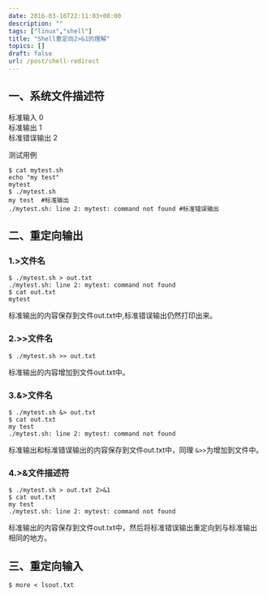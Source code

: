 ```yaml
---
date: 2016-03-16T22:11:03+08:00
description: ""
tags: ["linux","shell"]
title: "Shell重定向2>&1的理解"
topics: []
draft: false
url: /post/shell-redirect
---
```


## 一、系统文件描述符
 标准输入	0    
 标准输出	1    
 标准错误输出	2    

测试用例
```
$ cat mytest.sh 
echo "my test"
mytest
$ ./mytest.sh 
my test  #标准输出
./mytest.sh: line 2: mytest: command not found #标准错误输出
```
<!--more-->

## 二、重定向输出
### 1.>文件名
```
$ ./mytest.sh > out.txt
./mytest.sh: line 2: mytest: command not found
$ cat out.txt
mytest
```
标准输出的内容保存到文件out.txt中,标准错误输出仍然打印出来。

### 2.>>文件名
```
$ ./mytest.sh >> out.txt
```
标准输出的内容增加到文件out.txt中。

### 3.&>文件名
```
$ ./mytest.sh &> out.txt
$ cat out.txt
my test
./mytest.sh: line 2: mytest: command not found
```
标准输出和标准错误输出的内容保存到文件out.txt中，同理
`&>>`为增加到文件中。

### 4.>&文件描述符
```
$ ./mytest.sh > out.txt 2>&1
$ cat out.txt
my test
./mytest.sh: line 2: mytest: command not found
```
标准输出的内容保存到文件out.txt中，然后将标准错误输出重定向到与标准输出相同的地方。

## 三、重定向输入
```
$ more < lsout.txt
```